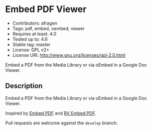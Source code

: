 # Embed PDF Viewer

* Contributors: afragen  
* Tags: pdf, embed, oembed, viewer  
* Requires at least: 4.0  
* Tested up to: 4.6 
* Stable tag: master  
* License: GPL v2+  
* License URI: http://www.gnu.org/licenses/gpl-2.0.html
  

Embed a PDF from the Media Library or via oEmbed in a Google Doc Viewer.

## Description
Embed a PDF from the Media Library or via oEmbed in a Google Doc Viewer.

Inspired by [Embed PDF](https://wordpress.org/plugins/dirtysuds-embed-pdf/) and [RV Embed PDF](https://wordpress.org/plugins/rv-embed-pdf/).

Pull requests are welcome against the `develop` branch.
